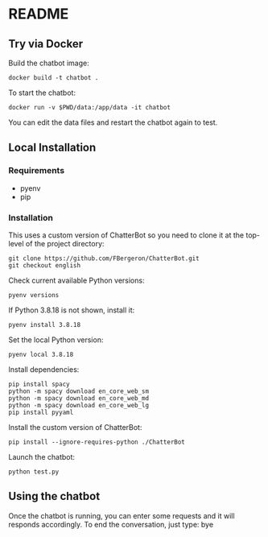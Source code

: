 # README

## Try via Docker

Build the chatbot image:

```
docker build -t chatbot .
```


To start the chatbot:

```
docker run -v $PWD/data:/app/data -it chatbot
```

You can edit the data files and restart the chatbot again to test.


## Local Installation

### Requirements

- pyenv
- pip


### Installation

This uses a custom version of ChatterBot so you need to clone it at the top-level of the project directory:

```
git clone https://github.com/FBergeron/ChatterBot.git
git checkout english
```

Check current available Python versions:

```
pyenv versions
```

If Python 3.8.18 is not shown, install it:

```
pyenv install 3.8.18
```

Set the local Python version:

```
pyenv local 3.8.18
```

Install dependencies:

```
pip install spacy
python -m spacy download en_core_web_sm
python -m spacy download en_core_web_md
python -m spacy download en_core_web_lg
pip install pyyaml
```

Install the custom version of ChatterBot:

```
pip install --ignore-requires-python ./ChatterBot
```

Launch the chatbot:

```
python test.py
```

## Using the chatbot

Once the chatbot is running, you can enter some requests and it will responds accordingly.
To end the conversation, just type: bye
